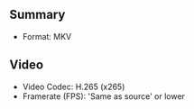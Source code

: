 ## Summary
- Format: MKV

## Video
- Video Codec: H.265 (x265)
- Framerate (FPS): 'Same as source' or lower
